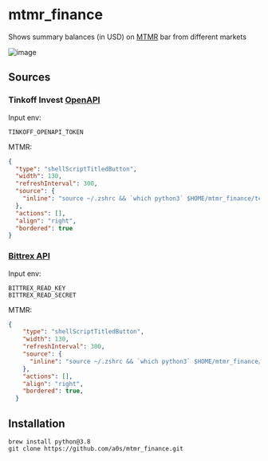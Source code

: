 mtmr_finance
============

Shows summary balances (in USD) on [MTMR](https://github.com/Toxblh/MTMR) bar from different markets

![image](https://user-images.githubusercontent.com/418868/114740440-850c7f80-9d52-11eb-97ae-f58c1a96bcab.png)

Sources
-------

### Tinkoff Invest [OpenAPI](https://github.com/TinkoffCreditSystems/invest-openapi/)

  Input env:
  ```shell
  TINKOFF_OPENAPI_TOKEN
  ```

  MTMR:
  ```json
  {
    "type": "shellScriptTitledButton",
    "width": 130,
    "refreshInterval": 300,
    "source": {
      "inline": "source ~/.zshrc && `which python3` $HOME/mtmr_finance/tcs_balance.py"
    },
    "actions": [],
    "align": "right",
    "bordered": true
  }
  ```

### [Bittrex API](https://bittrex.github.io/api/v3)

  Input env:
  ```shell
  BITTREX_READ_KEY
  BITTREX_READ_SECRET
  ```

  MTMR:
  ```json
  {
      "type": "shellScriptTitledButton",
      "width": 130,
      "refreshInterval": 300,
      "source": {
        "inline": "source ~/.zshrc && `which python3` $HOME/mtmr_finance/bittrex_balance.py"
      },
      "actions": [],
      "align": "right",
      "bordered": true,
    }
  ```

Installation
------------

```shell
brew install python@3.8
git clone https://github.com/a0s/mtmr_finance.git
```
